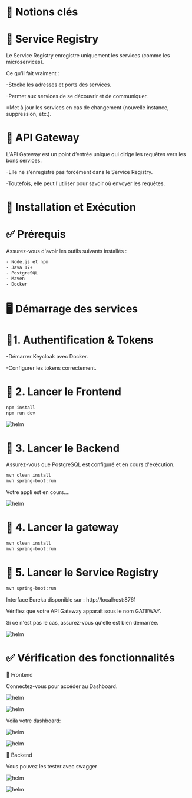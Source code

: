 #   📌 Notions clés

#   🔹 Service Registry

Le Service Registry enregistre uniquement les services (comme les microservices).

Ce qu’il fait vraiment :

-Stocke les adresses et ports des services.

-Permet aux services de se découvrir et de communiquer.

=Met à jour les services en cas de changement (nouvelle instance, suppression, etc.).
#   🔹 API Gateway

L'API Gateway est un point d’entrée unique qui dirige les requêtes vers les bons services.

-Elle ne s’enregistre pas forcément dans le Service Registry.

-Toutefois, elle peut l'utiliser pour savoir où envoyer les requêtes.

#   🚀 Installation et Exécution
#   ✅ Prérequis
Assurez-vous d'avoir les outils suivants installés :

```bash
- Node.js et npm
- Java 17+
- PostgreSQL
- Maven
- Docker
```

#   🖥️ Démarrage des services
#   🔹1. Authentification & Tokens
-Démarrer Keycloak avec Docker. 

-Configurer les tokens correctement.

#   🔹 2. Lancer le Frontend

```bash
npm install
npm run dev
```
![helm](c8.png)

#   🔹 3. Lancer le Backend

Assurez-vous que PostgreSQL est configuré et en cours d'exécution.

```bash
mvn clean install
mvn spring-boot:run
```
Votre appli est en cours....

![helm](c3.png)

#   🔹 4. Lancer la gateway

```bash
mvn clean install
mvn spring-boot:run
```

#   🔹 5. Lancer le Service Registry 

```bash
mvn spring-boot:run
```
Interface Eureka disponible sur : http://localhost:8761

Vérifiez que votre API Gateway apparaît sous le nom GATEWAY.

Si ce n'est pas le cas, assurez-vous qu'elle est bien démarrée.

![helm](c7.png)

#   ✅ Vérification des fonctionnalités

🔹 Frontend

Connectez-vous pour accéder au Dashboard.

![helm](c9.png)

![helm](c10.png)

Voilà votre dashboard:


![helm](c11.png)

![helm](c13.png)


🔹 Backend

Vous pouvez les tester avec swagger

![helm](c4.png)

![helm](c5.png)



